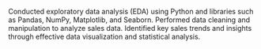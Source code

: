 Conducted exploratory data analysis (EDA) using Python and libraries such as Pandas, NumPy, Matplotlib, and Seaborn.
Performed data cleaning and manipulation to analyze sales data.
Identified key sales trends and insights through effective data visualization and statistical analysis.

